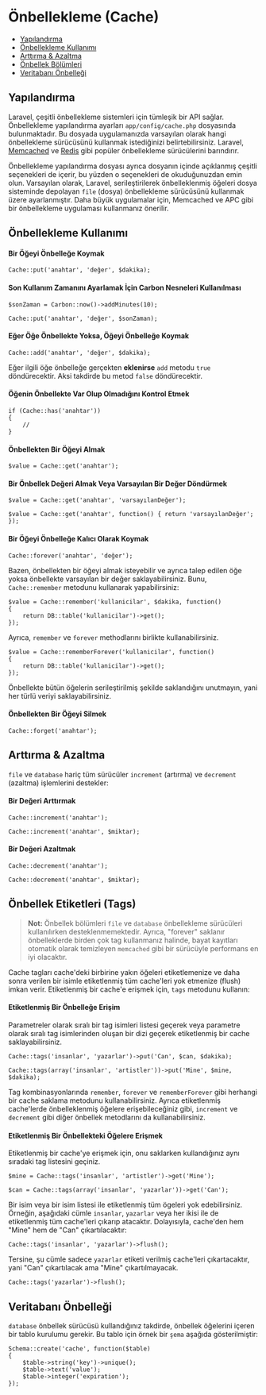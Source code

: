 # Önbellekleme (Cache)

- [Yapılandırma](#configuration)
- [Önbellekleme Kullanımı](#cache-usage)
- [Arttırma & Azaltma](#increments-and-decrements)
- [Önbellek Bölümleri](#cache-tags)
- [Veritabanı Önbelleği](#database-cache)

<a name="configuration"></a>
## Yapılandırma

Laravel, çeşitli önbellekleme sistemleri için tümleşik bir API sağlar. Önbellekleme yapılandırma ayarları `app/config/cache.php` dosyasında bulunmaktadır. Bu dosyada uygulamanızda varsayılan olarak hangi önbellekleme sürücüsünü kullanmak istediğinizi belirtebilirsiniz. Laravel, [Memcached](http://memcached.org) ve [Redis](http://redis.io) gibi popüler önbellekleme sürücülerini barındırır.

Önbellekleme yapılandırma dosyası ayrıca dosyanın içinde açıklanmış çeşitli seçenekleri de içerir, bu yüzden o seçenekleri de okuduğunuzdan emin olun. Varsayılan olarak, Laravel, serileştirilerek önbelleklenmiş öğeleri dosya sisteminde depolayan `file` (dosya) önbellekleme sürücüsünü kullanmak üzere ayarlanmıştır. Daha büyük uygulamalar için, Memcached ve APC gibi bir önbellekleme uygulaması kullanmanız önerilir.

<a name="cache-usage"></a>
## Önbellekleme Kullanımı

#### Bir Öğeyi Önbelleğe Koymak

	Cache::put('anahtar', 'değer', $dakika);

#### Son Kullanım Zamanını Ayarlamak İçin Carbon Nesneleri Kullanılması

	$sonZaman = Carbon::now()->addMinutes(10);

	Cache::put('anahtar', 'değer', $sonZaman);

#### Eğer Öğe Önbellekte Yoksa, Öğeyi Önbelleğe Koymak

	Cache::add('anahtar', 'değer', $dakika);

Eğer ilgili öğe önbelleğe gerçekten **eklenirse** `add` metodu `true` döndürecektir. Aksi takdirde bu metod `false` döndürecektir.

#### Öğenin Önbellekte Var Olup Olmadığını Kontrol Etmek

	if (Cache::has('anahtar'))
	{
		//
	}

#### Önbellekten Bir Öğeyi Almak

	$value = Cache::get('anahtar');

#### Bir Önbellek Değeri Almak Veya Varsayılan Bir Değer Döndürmek

	$value = Cache::get('anahtar', 'varsayılanDeğer');

	$value = Cache::get('anahtar', function() { return 'varsayılanDeğer'; });

#### Bir Öğeyi Önbelleğe Kalıcı Olarak Koymak

	Cache::forever('anahtar', 'değer');

Bazen, önbellekten bir öğeyi almak isteyebilir ve ayrıca talep edilen öğe yoksa önbellekte varsayılan bir değer saklayabilirsiniz. Bunu, `Cache::remember` metodunu kullanarak yapabilirsiniz:

	$value = Cache::remember('kullanicilar', $dakika, function()
	{
		return DB::table('kullanicilar')->get();
	});

Ayrıca, `remember` ve `forever` methodlarını birlikte kullanabilirsiniz.

	$value = Cache::rememberForever('kullanicilar', function()
	{
		return DB::table('kullanicilar')->get();
	});

Önbellekte bütün öğelerin serileştirilmiş şekilde saklandığını unutmayın, yani her türlü veriyi saklayabilirsiniz.

#### Önbellekten Bir Öğeyi Silmek

	Cache::forget('anahtar');

<a name="increments-and-decrements"></a>
## Arttırma & Azaltma

`file` ve `database` hariç tüm sürücüler `increment` (artırma) ve `decrement` (azaltma) işlemlerini destekler:

#### Bir Değeri Arttırmak

	Cache::increment('anahtar');

	Cache::increment('anahtar', $miktar);

#### Bir Değeri Azaltmak

	Cache::decrement('anahtar');

	Cache::decrement('anahtar', $miktar);

<a name="cache-tags"></a>
## Önbellek Etiketleri (Tags)

> **Not:** Önbellek bölümleri `file` ve `database` önbellekleme sürücüleri kullanılırken desteklenmemektedir. Ayrıca, "forever" saklanır önbelleklerde birden çok tag kullanmanız halinde, bayat kayıtları otomatik olarak temizleyen `memcached` gibi bir sürücüyle performans en iyi olacaktır.

Cache tagları cache'deki birbirine yakın öğeleri etiketlemenize ve daha sonra verilen bir isimle etiketlenmiş tüm cache'leri yok etmenize (flush) imkan verir. Etiketlenmiş bir cache'e erişmek için, `tags` metodunu kullanın:

#### Etiketlenmiş Bir Önbelleğe Erişim

Parametreler olarak sıralı bir tag isimleri listesi geçerek veya parametre olarak sıralı tag isimlerinden oluşan bir dizi geçerek etiketlenmiş bir cache saklayabilirsiniz.

	Cache::tags('insanlar', 'yazarlar')->put('Can', $can, $dakika);

	Cache::tags(array('insanlar', 'artistler'))->put('Mine', $mine, $dakika);

Tag kombinasyonlarında `remember`, `forever` ve `rememberForever` gibi herhangi bir cache saklama metodunu kullanabilirsiniz. Ayrıca etiketlenmiş cache'lerde önbelleklenmiş öğelere erişebileceğiniz gibi, `increment` ve `decrement` gibi diğer önbellek metodlarını da kullanabilirsiniz.

#### Etiketlenmiş Bir Önbellekteki Öğelere Erişmek

Etiketlenmiş bir cache'ye erişmek için, onu saklarken kullandığınız aynı sıradaki tag listesini geçiniz.

	$mine = Cache::tags('insanlar', 'artistler')->get('Mine');

	$can = Cache::tags(array('insanlar', 'yazarlar'))->get('Can');

Bir isim veya bir isim listesi ile etiketlenmiş tüm ögeleri yok edebilirsiniz. Örneğin, aşağıdaki cümle `insanlar`, `yazarlar` veya her ikisi ile de etiketlenmiş tüm cache'leri çıkarıp atacaktır. Dolayısıyla, cache'den hem "Mine" hem de "Can" çıkartılacaktır:

	Cache::tags('insanlar', 'yazarlar')->flush();

Tersine, şu cümle sadece `yazarlar` etiketi verilmiş cache'leri çıkartacaktır, yani "Can" çıkartılacak ama "Mine" çıkartılmayacak.

	Cache::tags('yazarlar')->flush();

<a name="database-cache"></a>
## Veritabanı Önbelleği

`database` önbellek sürücüsü kullandığınız takdirde, önbellek öğelerini içeren bir tablo kurulumu gerekir. Bu tablo için örnek bir `şema` aşağıda gösterilmiştir:

	Schema::create('cache', function($table)
	{
		$table->string('key')->unique();
		$table->text('value');
		$table->integer('expiration');
	});
